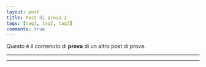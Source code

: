 ```yaml
---
layout: post
title: Post di prova 2
tags: [tag1, tag2, tag3]
comments: true
---
```


_Questo_ è il contenuto di **prova** di un altro post di prova.

----
****
